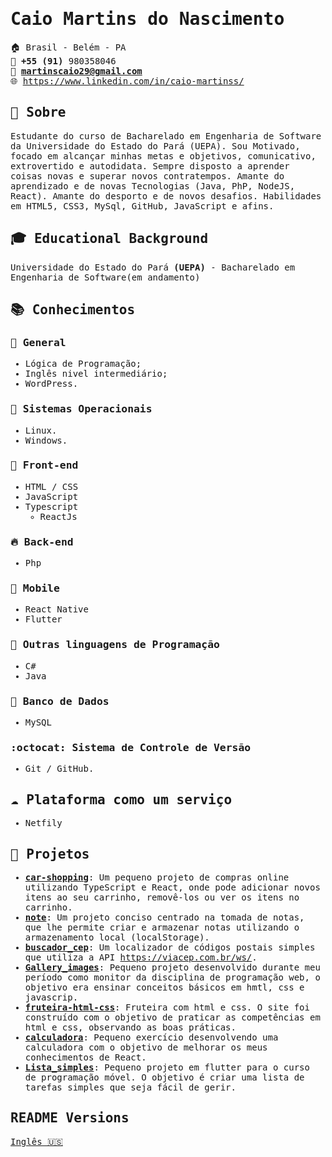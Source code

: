<samp>
  
# Caio Martins do Nascimento
<!--**Studying web and mobile development with .Net Core, React, and Xamarin.** -->

:house:    Brasil - Belém - PA <br>
:iphone:   **+55 (91)** 980358046 <br>
:email:  **martinscaio29@gmail.com** <br>
🌐  https://www.linkedin.com/in/caio-martinss/

<!-- ##### Hi recruiter :smiley:, I hope my story keeps you entertained until the end of the page, thanks for taking an interest in my resume :beginner:. -->

## :bell: Sobre
Estudante do curso de Bacharelado em Engenharia de Software da Universidade do Estado do Pará (UEPA). Sou Motivado, focado em alcançar minhas metas e objetivos, comunicativo, extrovertido e autodidata. Sempre disposto a aprender coisas novas e superar novos contratempos. Amante do aprendizado e de novas Tecnologias (Java, PhP, NodeJS, React). Amante do desporto e de novos desafios. Habilidades em HTML5, CSS3, MySql, GitHub, JavaScript e afins.

## :mortar_board: Educational Background
Universidade do Estado do Pará **(UEPA)** - Bacharelado em Engenharia de Software(em andamento)  <br>

<!-- ## :computer: Experience

### [Regional Labor Court](https://www.trt8.jus.br/)
* Test analyst with **Selenium Java** (January 2017 - January 2018)
* **Description:**  
   * In search of new challenges, I joined as an intern at TRT8 to learn and grow from more experienced developers. My main task was to write and run test scrips with **selenium web driver** to assert if the product developed was free from bugs and generate reports about the software based on the result of these tests. In addition to that, I also was responsible to write, extend, or correct documentation about test cases.  
-->

## :books: Conhecimentos

### :pushpin: General
* Lógica de Programação;
* Inglês nivel intermediário;
* WordPress.
<!-- * Good knowledge of SQL databases. -->
<!-- * Database Modeling (DER). -->
<!--  * Unit & Integration tests. -->
<!-- * Design Patterns. -->
<!-- * Docker. -->

### :penguin: Sistemas Operacionais
* Linux.
* Windows.

### :ocean: Front-end
* HTML / CSS  
* JavaScript
* Typescript
    * ReactJs

 ### :fire: Back-end
<!-- * C#
  * .Net Core  -->
* Php
<!-- * Python
    * Flask   -->
    
### :iphone: Mobile
<!-- * Xamarin -->
* React Native
* Flutter

### :muscle: Outras linguagens de Programação
* C#
* Java 
<!--  * Java 
* kotlin
* Prolog
* TypeScript  -->

### :floppy_disk: Banco de Dados
* MySQL
<!-- * Sql Server
* MongoDB -->

### :octocat: Sistema de Controle de Versão
* Git / GitHub.

## :cloud: Plataforma como um serviço
<!-- * Heroku -->
* Netfily

## :open_file_folder: Projetos
* [**car-shopping**](https://car-shoppingg.netlify.app/): Um pequeno projeto de compras online utilizando TypeScript e React, onde pode adicionar novos itens ao seu carrinho, removê-los ou ver os itens no carrinho.
* [**note**](https://cm-note.netlify.app/): Um projeto conciso centrado na tomada de notas, que lhe permite criar e armazenar notas utilizando o armazenamento local (localStorage).
* [**buscador_cep**](https://busccep.netlify.app/): Um localizador de códigos postais simples que utiliza a API https://viacep.com.br/ws/.
* [**Gallery_images**](https://github.com/CaioMartinss/Gallery_images): Pequeno projeto desenvolvido durante meu período como monitor da disciplina de programação web, o objetivo era ensinar conceitos básicos em hmtl, css e javascrip.
* [**fruteira-html-css**](https://fruteira-html-css.netlify.app/): Fruteira com html e css. O site foi construído com o objetivo de praticar as competências em html e css, observando as boas práticas.
* [**calculadora**](https://reactcalc1.netlify.app/): Pequeno exercício desenvolvendo uma calculadora com o objetivo de melhorar os meus conhecimentos de React.
* [**Lista_simples**](https://github.com/CaioMartinss/Lista_simples): Pequeno projeto em flutter para o curso de programação móvel. O objetivo é criar uma lista de tarefas simples que seja fácil de gerir.


<!-- ## :triangular_flag_on_post: What do I study? How do I study?
* I am currently a student at [**Alura**](https://cursos.alura.com.br), seeking knowledge in the aforementioned stacks and best practices,
always aiming to increase my productivity. In addition, I always try to test my new knowledge acquired in a project.
<br><br>
* As I said, I'm always looking forward to putting into practice knowledge learned in a project. Here you can see a [list](https://cursos.alura.com.br/user/renanrosa/fullCertificate/a57890dbb6b700bf240ff749ebfd913e) with all courses I have finished. 
<br><br>
* In addition to all I've already written, I attempt to improve my knowledge of stacks and technologies that I already know. I also try to get to know more about a subject by researching, reading books, or listening to podcasts. I solve most of my daily problems with researches, I'm adept at **agile methodologies** like **Scrum**.


## 📕 Published articles 




## ⛑️ Volunteer Work  -->


##   README Versions

[Inglês 🇺🇸](./Resume.md) 

</samp>
